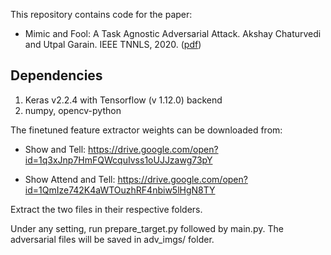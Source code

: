 This repository contains code for the paper:

* Mimic and Fool: A Task Agnostic Adversarial Attack. Akshay Chaturvedi and Utpal Garain. IEEE TNNLS, 2020. ([pdf](https://ieeexplore.ieee.org/document/9072347)) 

## Dependencies

1. Keras v2.2.4 with Tensorflow (v 1.12.0) backend
3. numpy, opencv-python

The finetuned feature extractor weights can be downloaded from:

* Show and Tell: https://drive.google.com/open?id=1q3xJnp7HmFQWcquIvss1oUJJzawg73pY

* Show Attend and Tell: https://drive.google.com/open?id=1QmIze742K4aWTOuzhRF4nbiw5lHgN8TY

Extract the two files in their respective folders.

Under any setting, run prepare_target.py followed by main.py. The adversarial files will be saved in adv_imgs/ folder.

